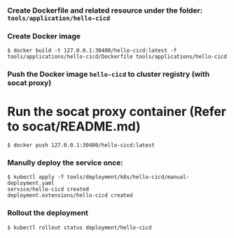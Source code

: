 ### Create Dockerfile and related resource under the folder: `tools/application/hello-cicd`

### Create Docker image
```
$ docker build -t 127.0.0.1:30400/hello-cicd:latest -f tools/applications/hello-cicd/Dockerfile tools/applications/hello-cicd
```

### Push the Docker image `hello-cicd` to cluster registry (with socat proxy)
# Run the socat proxy container (Refer to socat/README.md)
```
$ docker push 127.0.0.1:30400/hello-cicd:latest
```

### Manully deploy the service once:
```
$ kubectl apply -f tools/deployment/k8s/hello-cicd/manual-deployment.yaml
service/hello-cicd created
deployment.extensions/hello-cicd created
```
### Rollout the deployment
```
$ kubectl rollout status deployment/hello-cicd
```